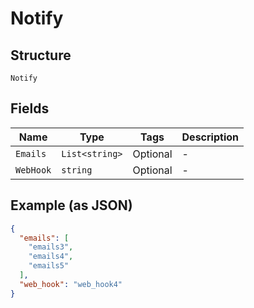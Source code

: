 
# Notify

## Structure

`Notify`

## Fields

| Name | Type | Tags | Description |
|  --- | --- | --- | --- |
| `Emails` | `List<string>` | Optional | - |
| `WebHook` | `string` | Optional | - |

## Example (as JSON)

```json
{
  "emails": [
    "emails3",
    "emails4",
    "emails5"
  ],
  "web_hook": "web_hook4"
}
```

